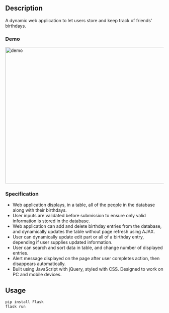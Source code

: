 ## Description
A dynamic web application to let users store and keep track of friends' birthdays.

### Demo

<img src="https://user-images.githubusercontent.com/74436899/112734248-7d6c6e80-8f3c-11eb-9066-95dec9380b41.gif" width="600" height="433" alt="demo">

### Specification

* Web application displays, in a table, all of the people in the database along with their birthdays.
* User inputs are validated before submission to ensure only valid information is stored in the database.
* Web application can add and delete birthday entries from the database, and dynamically updates the table without page refresh using AJAX.
* User can dynamically update edit part or all of a birthday entry, depending if user supplies updated information.
* User can search and sort data in table, and change number of displayed entries.
* Alert message displayed on the page after user completes action, then disappears automatically.
* Built using JavaScript with jQuery, styled with CSS. Designed to work on PC and mobile devices.


## Usage
```bash
pip install Flask
flask run
```
